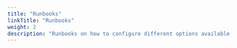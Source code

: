 ```yaml
---
title: "Runbooks"
linkTitle: "Runbooks"
weight: 2
description: "Runbooks on how to configure different options available for Spinnaker."
---
```

